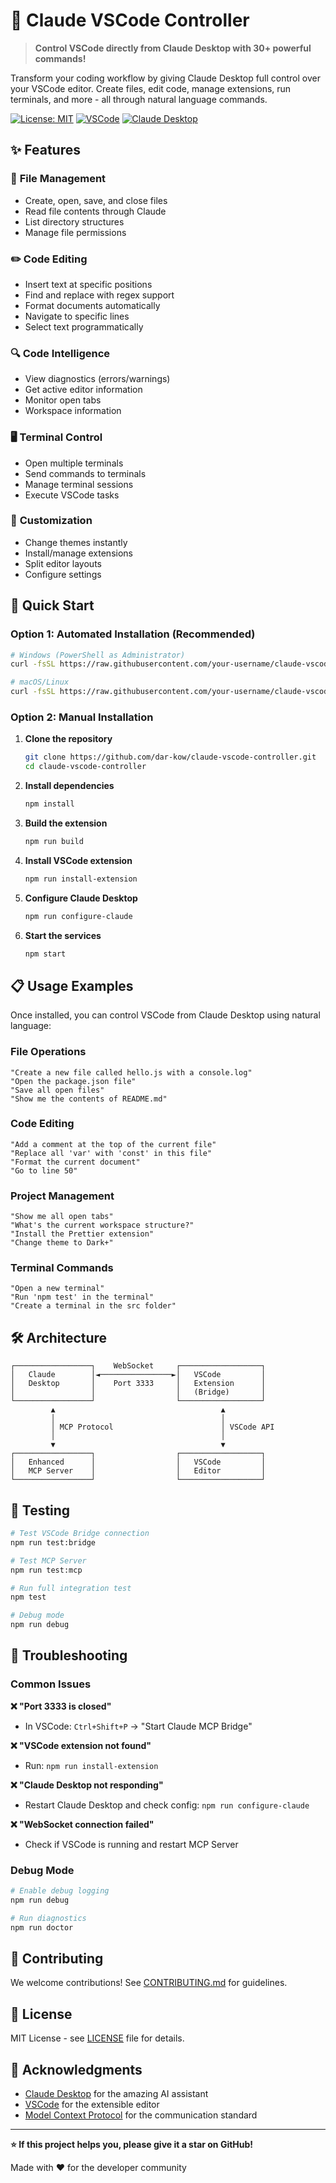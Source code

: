 # 🤖 Claude VSCode Controller

> **Control VSCode directly from Claude Desktop with 30+ powerful commands!**

Transform your coding workflow by giving Claude Desktop full control over your VSCode editor. Create files, edit code, manage extensions, run terminals, and more - all through natural language commands.

[![License: MIT](https://img.shields.io/badge/License-MIT-yellow.svg)](https://opensource.org/licenses/MIT)
[![VSCode](https://img.shields.io/badge/VSCode-1.80%2B-blue.svg)](https://code.visualstudio.com/)
[![Claude Desktop](https://img.shields.io/badge/Claude-Desktop-orange.svg)](https://claude.ai/desktop)

## ✨ Features

### 🎯 **File Management**
- Create, open, save, and close files
- Read file contents through Claude
- List directory structures
- Manage file permissions

### ✏️ **Code Editing**  
- Insert text at specific positions
- Find and replace with regex support
- Format documents automatically
- Navigate to specific lines
- Select text programmatically

### 🔍 **Code Intelligence**
- View diagnostics (errors/warnings)
- Get active editor information
- Monitor open tabs
- Workspace information

### 🖥️ **Terminal Control**
- Open multiple terminals
- Send commands to terminals
- Manage terminal sessions
- Execute VSCode tasks

### 🎨 **Customization**
- Change themes instantly
- Install/manage extensions
- Split editor layouts
- Configure settings

## 🚀 Quick Start

### **Option 1: Automated Installation (Recommended)**

```bash
# Windows (PowerShell as Administrator)
curl -fsSL https://raw.githubusercontent.com/your-username/claude-vscode-controller/main/install.ps1 | powershell -

# macOS/Linux
curl -fsSL https://raw.githubusercontent.com/your-username/claude-vscode-controller/main/install.sh | bash
```

### **Option 2: Manual Installation**

1. **Clone the repository**
   ```bash
   git clone https://github.com/dar-kow/claude-vscode-controller.git
   cd claude-vscode-controller
   ```

2. **Install dependencies**
   ```bash
   npm install
   ```

3. **Build the extension**
   ```bash
   npm run build
   ```

4. **Install VSCode extension**
   ```bash
   npm run install-extension
   ```

5. **Configure Claude Desktop**
   ```bash
   npm run configure-claude
   ```

6. **Start the services**
   ```bash
   npm start
   ```

## 📋 Usage Examples

Once installed, you can control VSCode from Claude Desktop using natural language:

### File Operations
```
"Create a new file called hello.js with a console.log"
"Open the package.json file"
"Save all open files"
"Show me the contents of README.md"
```

### Code Editing
```
"Add a comment at the top of the current file"
"Replace all 'var' with 'const' in this file"
"Format the current document"
"Go to line 50"
```

### Project Management
```
"Show me all open tabs"
"What's the current workspace structure?"
"Install the Prettier extension"
"Change theme to Dark+"
```

### Terminal Commands
```
"Open a new terminal"
"Run 'npm test' in the terminal"
"Create a terminal in the src folder"
```

## 🛠️ Architecture

```
┌─────────────────┐    WebSocket     ┌──────────────────┐
│   Claude        │◄────────────────►│   VSCode         │
│   Desktop       │    Port 3333     │   Extension      │
│                 │                  │   (Bridge)       │
└─────────────────┘                  └──────────────────┘
         ▲                                     ▲
         │                                     │
         │ MCP Protocol                        │ VSCode API
         │                                     │
         ▼                                     ▼
┌─────────────────┐                  ┌──────────────────┐
│   Enhanced      │                  │   VSCode         │
│   MCP Server    │                  │   Editor         │
└─────────────────┘                  └──────────────────┘
```

## 🧪 Testing

```bash
# Test VSCode Bridge connection
npm run test:bridge

# Test MCP Server
npm run test:mcp

# Run full integration test
npm test

# Debug mode
npm run debug
```

## 🛟 Troubleshooting

### Common Issues

**❌ "Port 3333 is closed"**
- In VSCode: `Ctrl+Shift+P` → "Start Claude MCP Bridge"

**❌ "VSCode extension not found"**
- Run: `npm run install-extension`

**❌ "Claude Desktop not responding"**
- Restart Claude Desktop and check config: `npm run configure-claude`

**❌ "WebSocket connection failed"**
- Check if VSCode is running and restart MCP Server

### Debug Mode

```bash
# Enable debug logging
npm run debug

# Run diagnostics
npm run doctor
```

## 🤝 Contributing

We welcome contributions! See [CONTRIBUTING.md](CONTRIBUTING.md) for guidelines.

## 📄 License

MIT License - see [LICENSE](LICENSE) file for details.

## 🙏 Acknowledgments

- [Claude Desktop](https://claude.ai/desktop) for the amazing AI assistant
- [VSCode](https://code.visualstudio.com/) for the extensible editor
- [Model Context Protocol](https://modelcontextprotocol.io/) for the communication standard

---

**⭐ If this project helps you, please give it a star on GitHub!**

Made with ❤️ for the developer community

